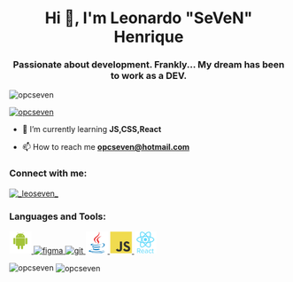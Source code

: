 <h1 align="center">Hi 👋, I'm Leonardo "SeVeN" Henrique</h1>
<h3 align="center">Passionate about development. Frankly... My dream has been to work as a DEV.</h3>

<p align="left"> <img src="https://komarev.com/ghpvc/?username=opcseven&label=Profile%20views&color=0e75b6&style=flat" alt="opcseven" /> </p>

<p align="left"> <a href="https://github.com/ryo-ma/github-profile-trophy"><img src="https://github-profile-trophy.vercel.app/?username=opcseven" alt="opcseven" /></a> </p>

- 🌱 I’m currently learning **JS,CSS,React**

- 📫 How to reach me **opcseven@hotmail.com**

<h3 align="left">Connect with me:</h3>
<p align="left">
<a href="https://instagram.com/_leoseven_" target="blank"><img align="center" src="https://raw.githubusercontent.com/rahuldkjain/github-profile-readme-generator/master/src/images/icons/Social/instagram.svg" alt="_leoseven_" height="30" width="40" /></a>
</p>

<h3 align="left">Languages and Tools:</h3>
<p align="left"> <a href="https://developer.android.com" target="_blank" rel="noreferrer"> <img src="https://raw.githubusercontent.com/devicons/devicon/master/icons/android/android-original-wordmark.svg" alt="android" width="40" height="40"/> </a> <a href="https://www.figma.com/" target="_blank" rel="noreferrer"> <img src="https://www.vectorlogo.zone/logos/figma/figma-icon.svg" alt="figma" width="40" height="40"/> </a> <a href="https://git-scm.com/" target="_blank" rel="noreferrer"> <img src="https://www.vectorlogo.zone/logos/git-scm/git-scm-icon.svg" alt="git" width="40" height="40"/> </a> <a href="https://www.java.com" target="_blank" rel="noreferrer"> <img src="https://raw.githubusercontent.com/devicons/devicon/master/icons/java/java-original.svg" alt="java" width="40" height="40"/> </a> <a href="https://developer.mozilla.org/en-US/docs/Web/JavaScript" target="_blank" rel="noreferrer"> <img src="https://raw.githubusercontent.com/devicons/devicon/master/icons/javascript/javascript-original.svg" alt="javascript" width="40" height="40"/> </a> <a href="https://reactjs.org/" target="_blank" rel="noreferrer"> <img src="https://raw.githubusercontent.com/devicons/devicon/master/icons/react/react-original-wordmark.svg" alt="react" width="40" height="40"/> </a> </p>

<p><img align="left" src="https://github-readme-stats.vercel.app/api/top-langs?username=opcseven&show_icons=true&locale=en&layout=compact" alt="opcseven" /></p>

<p>&nbsp;<img align="center" src="https://github-readme-stats.vercel.app/api?username=opcseven&show_icons=true&locale=en" alt="opcseven" /></p>
